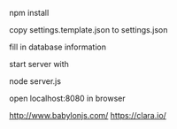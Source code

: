   npm install


copy settings.template.json to settings.json

fill in database information

start server with

  node server.js


open localhost:8080 in browser



http://www.babylonjs.com/
https://clara.io/